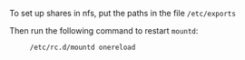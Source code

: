 <div id="wikitext">

<span id="excerpt"></span> To set up shares in nfs, put the paths in the
file `/etc/exports`

Then run the following command to restart `mountd`:

<div class="vspace">

</div>

         /etc/rc.d/mountd onereload

<span id="excerptend"></span>

<div class="vspace">

</div>

</div>
